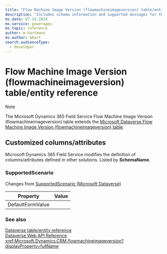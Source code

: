 ```yaml
---
title: "Flow Machine Image Version (flowmachineimageversion) table/entity reference (Microsoft Dynamics 365 Field Service)"
description: "Includes schema information and supported messages for the Flow Machine Image Version (flowmachineimageversion) table/entity with Microsoft Dynamics 365 Field Service."
ms.date: 07.24.2024
ms.service: powerapps
ms.topic: reference
author: m-hartmann
ms.author: mhart
search.audienceType: 
  - developer
---
```


# Flow Machine Image Version (flowmachineimageversion) table/entity reference



> [!NOTE]
> The Microsoft Dynamics 365 Field Service Flow Machine Image Version (flowmachineimageversion) table extends the [Microsoft Dataverse Flow Machine Image Version (flowmachineimageversion) table](/power-apps/developer/data-platform/reference/entities/flowmachineimageversion).



## Customized columns/attributes

Microsoft Dynamics 365 Field Service modifies the definition of columns/attributes defined in other solutions. Listed by **SchemaName**.

### <a name="BKMK_SupportedScenario"></a> SupportedScenario

Changes from [SupportedScenario (Microsoft Dataverse)](/power-apps/developer/data-platform/reference/entities/flowmachineimageversion#BKMK_SupportedScenario)

|Property|Value|
|---|---|
|DefaultFormValue||




### See also

[Dataverse table/entity reference](../about-entity-reference.md)  
[Dataverse Web API Reference](/power-apps/developer/data-platform/webapi/reference/about)   
<xref:Microsoft.Dynamics.CRM.flowmachineimageversion?displayProperty=fullName>
